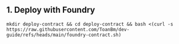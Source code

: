 ## 1. Deploy with Foundry
```
mkdir deploy-contract && cd deploy-contract && bash <(curl -s https://raw.githubusercontent.com/ToanBm/dev-guide/refs/heads/main/foundry-contract.sh)
```
